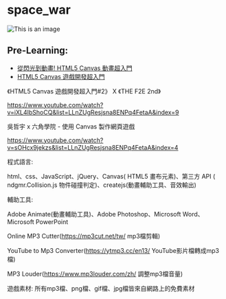 # space_war
![This is an image](https://github.com/b06608062/space_war/blob/master/demo_image/%E6%88%AA%E5%9C%96%202022-03-25%20%E4%B8%8A%E5%8D%8811.52.46.png)
## Pre-Learning:
* [從閃光到動畫! HTML5 Canvas 動畫超入門](https://www.youtube.com/watch?v=weaPPCAZm0w&list=LLnZUgResjsna8ENPq4FetaA&index=10)
* [HTML5 Canvas 遊戲開發超入門](https://www.youtube.com/watch?v=IHyBVK7tvhY&list=LLnZUgResjsna8ENPq4FetaA&index=12&t=0s)

《HTML5 Canvas 遊戲開發超入門#2》 X 《THE F2E 2nd》

https://www.youtube.com/watch?v=iXL4IbShoCQ&list=LLnZUgResjsna8ENPq4FetaA&index=9

吳哲宇 x 六角學院 - 使用 Canvas 製作網頁遊戲

https://www.youtube.com/watch?v=sOHcx9jekzs&list=LLnZUgResjsna8ENPq4FetaA&index=4


程式語言:

html、css、JavaScript、jQuery、Canvas( HTML5 畫布元素)、第三方 API ( ndgmr.Collision.js 物件碰撞判定)、createjs(動畫輔助工具、音效輸出)

輔助工具:

Adobe Animate(動畫輔助工具)、Adobe Photoshop、Microsoft Word、Microsoft PowerPoint

Online MP3 Cutter(https://mp3cut.net/tw/ mp3檔剪輯)

YouTube to Mp3 Converter(https://ytmp3.cc/en13/ YouTube影片檔轉成mp3檔)

MP3 Louder(https://www.mp3louder.com/zh/ 調整mp3檔音量)

遊戲素材:
所有mp3檔、png檔、gif檔、jpg檔皆來自網路上的免費素材

